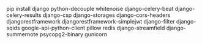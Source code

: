 pip install django python-decouple whitenoise django-celery-beat django-celery-results django-csp django-storages django-cors-headers djangorestframework djangorestframework-simplejwt django-filter django-sqids google-api-python-client pillow redis django-streamfield django-summernote psycopg2-binary gunicorn
